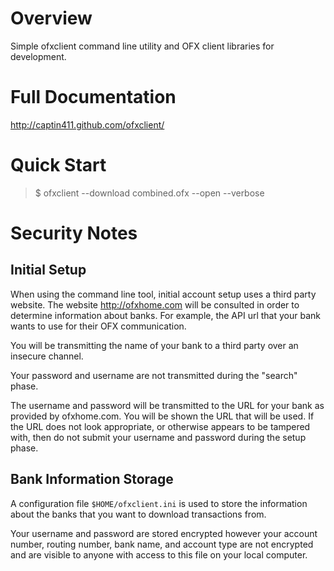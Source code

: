 Overview
=========

Simple ofxclient command line utility and OFX client libraries for development.

Full Documentation
==================

http://captin411.github.com/ofxclient/

Quick Start
===========

> $ ofxclient --download combined.ofx --open --verbose

Security Notes
==============

Initial Setup
-------------

When using the command line tool, initial account setup uses a third party website.
The website http://ofxhome.com will be consulted in order to determine information about
banks.  For example, the API url that your bank wants to use for their OFX communication.

You will be transmitting the name of your bank to a third party over an insecure channel.

Your password and username are not transmitted during the "search" phase.

The username and password will be transmitted to the URL for your bank as provided by
ofxhome.com.  You will be shown the URL that will be used.  If the URL does not look
appropriate, or otherwise appears to be tampered with, then do not submit your username
and password during the setup phase.

Bank Information Storage
------------------------
A configuration file `$HOME/ofxclient.ini` is used to store the information about the banks
that you want to download transactions from.

Your username and password are stored encrypted however your account number, routing number,
bank name, and account type are not encrypted and are visible to anyone with access to this
file on your local computer.
